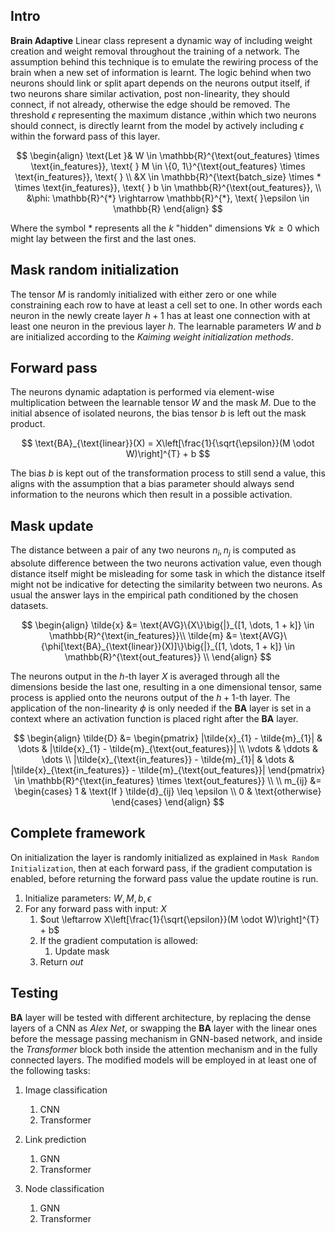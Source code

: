##  Intro

**Brain Adaptive** Linear class represent a dynamic way of including weight creation and 
weight removal throughout the training of a network. The assumption behind this technique is 
to emulate the rewiring process of the brain when a new set of information is learnt. 
The logic behind when two neurons should link or split apart depends on the neurons output itself, 
if two neurons share similar activation, post non-linearity, they should connect, if not already, 
otherwise the edge should be removed. The threshold $\epsilon$ representing the maximum distance
,within which two neurons should connect, is directly learnt from the model by actively including 
$\epsilon$  within the forward pass of this layer. 

$$
\begin{align}
\text{Let }& W \in \mathbb{R}^{\text{out_features} \times \text{in_features}}, \text{ } M \in \{0, 1\}^{\text{out_features}
\times \text{in_features}}, \text{ } \\
&X \in \mathbb{R}^{\text{batch_size} \times * \times \text{in_features}}, \text{ }
b \in \mathbb{R}^{\text{out_features}}, \\
&\phi: \mathbb{R}^{*} \rightarrow \mathbb{R}^{*}, \text{ }\epsilon \in \mathbb{R}
\end{align}
$$

Where the symbol $*$ represents all the $k$ "hidden" dimensions $\forall k \geq 0$ which might lay between the first and the 
last ones.

## Mask random initialization

The tensor $M$ is randomly initialized with either zero or one while constraining each row to have at least a cell 
set to one. In other words each neuron in the newly create layer $h + 1$ has at least one connection 
with at least one neuron in the previous layer $h$.
The learnable parameters $W$ and $b$ are initialized according to the *Kaiming weight initialization methods*.

## Forward pass 

The neurons dynamic adaptation is performed via element-wise multiplication between the learnable tensor
$W$ and the mask $M$. Due to the initial absence of isolated neurons, the bias tensor $b$ is
left out the mask product. 

$$
\text{BA}_{\text{linear}}(X) = X\left[\frac{1}{\sqrt{\epsilon}}(M \odot W)\right]^{T} + b
$$

The bias $b$ is kept out of the transformation process to still send a value, this aligns with the 
assumption that a bias parameter should always send information to the neurons which then result in a 
possible activation.

## Mask update

The distance between a pair of any two neurons $n_i, n_j$ is computed as absolute difference between 
the two neurons activation value, even though distance itself might be misleading for some task in which the distance 
itself might not be indicative for detecting the similarity between two neurons. As usual the answer
lays in the empirical path conditioned by the chosen datasets.

$$
\begin{align}
\tilde{x} &= \text{AVG}\{X\}\big{|}_{[1, \dots, 1 + k]} \in \mathbb{R}^{\text{in_features}}\\
\tilde{m} &= \text{AVG}\{\phi[\text{BA}_{\text{linear}}(X)]\}\big{|}_{[1, \dots, 1 + k]} \in \mathbb{R}^{\text{out_features}} \\
\end{align}
$$

The neurons output in the $h$-th layer $X$ is averaged through all the dimensions beside the last one, resulting in a 
one dimensional tensor, same process is applied onto the neurons output of the $h+1$-th layer. The application
of the non-linearity $\phi$ is only needed if the **BA** layer is set in a context where an activation
function is placed right after the **BA** layer.

$$
\begin{align}
\tilde{D} &= \begin{pmatrix}
|\tilde{x}_{1} - \tilde{m}_{1}| & \dots & |\tilde{x}_{1} - \tilde{m}_{\text{out_features}}| \\
\vdots & \ddots & \dots \\
|\tilde{x}_{\text{in_features}} - \tilde{m}_{1}| & \dots & |\tilde{x}_{\text{in_features}} - \tilde{m}_{\text{out_features}}|
\end{pmatrix} \in \mathbb{R}^{\text{in_features} \times \text{out_features}} \\ \\
m_{ij} &= \begin{cases}
1 & \text{If } \tilde{d}_{ij} \leq \epsilon \\
0 & \text{otherwise}
\end{cases}
\end{align}
$$



## Complete framework

On initialization the layer is randomly initialized as explained in `Mask Random Initialization`, then at each 
forward pass, if the gradient computation is enabled, before returning the forward pass value the update 
routine is run.

1. $\text{Initialize parameters: } W, M, b, \epsilon$
2. $\text{For any forward pass with input: } X$ 
   1. $out \leftarrow X\left[\frac{1}{\sqrt{\epsilon}}(M \odot W)\right]^{T} + b$
   2. $\text{If the gradient computation is allowed: }$
      1. $\text{Update mask}$
   3. $\text{Return } out$

## Testing

**BA** layer will be tested with different architecture, by replacing the dense layers of a CNN as 
*Alex Net*, or swapping the **BA** layer with the linear ones before the message passing mechanism 
in GNN-based network, and inside the *Transformer* block both inside the attention mechanism and in 
the fully connected layers. The modified models will be employed in at least one of the following
tasks: 

1. Image classification
   1. CNN
   2. Transformer 

2. Link prediction 
   1. GNN
   2. Transformer 

3. Node classification
   1. GNN
   2. Transformer




